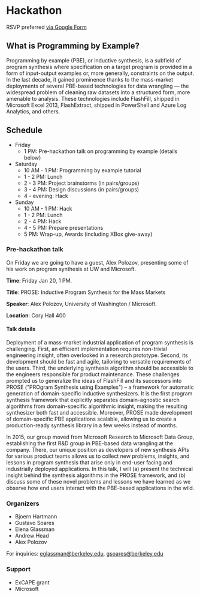 # Hackathon

RSVP preferred [via Google Form](https://docs.google.com/a/berkeley.edu/forms/d/e/1FAIpQLSdx1imo0xfJAI-5nIu7_-JfjhVCQ26L0cnkbQcVnFOkcYJyMw/viewform)

## What is Programming by Example?

Programming by example (PBE), or inductive synthesis, is a subfield of program synthesis where specification on a target program is provided in a form of input-output examples or, more generally, constraints on the output.
In the last decade, it gained prominence thanks to the mass-market deployments of several PBE-based technologies for data wrangling — the widespread problem of cleaning raw datasets into a structured form, more amenable to analysis.
These technologies include FlashFill, shipped in Microsoft Excel 2013, FlashExtract, shipped in PowerShell and Azure Log Analytics, and others.

## Schedule

- Friday
	- 1 PM: Pre-hackathon talk on programming by example (details below)
- Saturday
	- 10 AM - 1 PM: Programming by example tutorial
	- 1 - 2 PM: Lunch 
	- 2 - 3 PM: Project brainstorms (in pairs/groups)
	- 3 - 4 PM: Design discussions (in pairs/groups)
	- 4 - evening: Hack
- Sunday
	- 10 AM - 1 PM: Hack
	- 1 - 2 PM: Lunch
	- 2 - 4 PM: Hack
	- 4 - 5 PM: Prepare presentations
	- 5 PM: Wrap-up, Awards (including XBox give-away)

### Pre-hackathon talk

On Friday we are going to have a guest, Alex Polozov, presenting some of his work on program synthesis at UW and Microsoft.

**Time**: Friday Jan 20, 1 PM.

**Title**: PROSE: Inductive Program Synthesis for the Mass Markets

**Speaker**: Alex Polozov, University of Washington / Microsoft.

**Location**: Cory Hall 400

#### Talk details

Deployment of a mass-market industrial application of program synthesis is challenging.
First, an efficient implementation requires non-trivial engineering insight, often overlooked in a research prototype.
Second, its development should be fast and agile, tailoring to versatile requirements of the users.
Third, the underlying synthesis algorithm should be accessible to the engineers responsible for product maintenance.
These challenges prompted us to generalize the ideas of FlashFill and its successors into PROSE ("PROgram Synthesis using Examples") – a framework for automatic generation of domain-specific inductive synthesizers.
It is the first program synthesis framework that explicitly separates domain-agnostic search algorithms from domain-specific algorithmic insight, making the resulting synthesizer both fast and accessible.
Moreover, PROSE made development of domain-specific PBE applications scalable, allowing us to create a production-ready synthesis library in a few weeks instead of months.

In 2015, our group moved from Microsoft Research to Microsoft Data Group, establishing the first R&D group in PBE-based data wrangling at the company.
There, our unique position as developers of new synthesis APIs for various product teams allows us to collect new problems, insights, and lessons in program synthesis that arise only in end-user facing and industrially deployed applications.
In this talk, I will (a) present the technical insight behind the synthesis algorithms in the PROSE framework, and (b) discuss some of these novel problems and lessons we have learned as we observe how end users interact with the PBE-based applications in the wild.

### Organizers

- Bjoern Hartmann
- Gustavo Soares
- Elena Glassman
- Andrew Head
- Alex Polozov

For inquiries: eglassman@berkeley.edu, gsoares@berkeley.edu

### Support

- ExCAPE grant
- Microsoft
